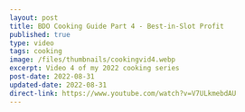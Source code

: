 ```yaml
---
layout: post
title: BDO Cooking Guide Part 4 - Best-in-Slot Profit
published: true
type: video
tags: cooking
image: /files/thumbnails/cookingvid4.webp
excerpt: Video 4 of my 2022 cooking series
post-date: 2022-08-31
updated-date: 2022-08-31
direct-link: https://www.youtube.com/watch?v=V7ULkmebdAU
---
```

